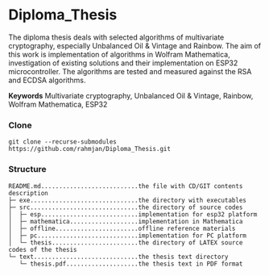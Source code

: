 # Diploma_Thesis
The diploma thesis deals with selected algorithms of multivariate cryptography,
especially Unbalanced Oil & Vintage and Rainbow. The aim of this
work is implementation of algorithms in Wolfram Mathematica, investigation
of existing solutions and their implementation on ESP32 microcontroller. The
algorithms are tested and measured against the RSA and ECDSA algorithms.  

**Keywords** Multivariate cryptography, Unbalanced Oil & Vintage, Rainbow,
Wolfram Mathematica, ESP32  

### Clone
```
git clone --recurse-submodules https://github.com/rahmjan/Diploma_Thesis.git
```

### Structure
```
README.md...........................the file with CD/GIT contents description  
├─ exe..............................the directory with executables  
├─ src..............................the directory of source codes  
│  ├─ esp...........................implementation for esp32 platform  
│  ├─ mathematica...................implementation in Mathematica  
│  ├─ offline.......................offline reference materials  
│  ├─ pc............................implementation for PC platform  
│  └─ thesis........................the directory of LATEX source codes of the thesis  
└─ text.............................the thesis text directory  
   └─ thesis.pdf....................the thesis text in PDF format  
```
